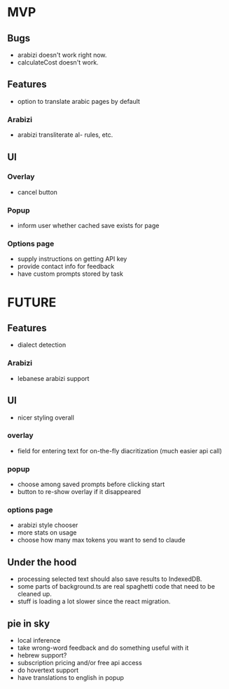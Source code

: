 # MVP

## Bugs

- arabizi doesn't work right now.
- calculateCost doesn't work.

## Features

- option to translate arabic pages by default

### Arabizi

- arabizi transliterate al- rules, etc.

## UI

### Overlay

- cancel button

### Popup
- inform user whether cached save exists for page

### Options page
- supply instructions on getting API key
- provide contact info for feedback
- have custom prompts stored by task

# FUTURE

## Features

- dialect detection


### Arabizi

- lebanese arabizi support

## UI

- nicer styling overall

### overlay

- field for entering text for on-the-fly diacritization (much easier api call)

### popup

- choose among saved prompts before clicking start
- button to re-show overlay if it disappeared

### options page

- arabizi style chooser
- more stats on usage
- choose how many max tokens you want to send to claude

## Under the hood

- processing selected text should also save results to IndexedDB.
- some parts of background.ts are real spaghetti code that need to be cleaned up.
- stuff is loading a lot slower since the react migration.

## pie in sky

- local inference
- take wrong-word feedback and do something useful with it
- hebrew support?
- subscription pricing and/or free api access
- do hovertext support
- have translations to english in popup